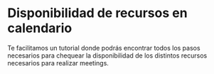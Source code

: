 # Disponibilidad de recursos en calendario

Te facilitamos un tutorial donde podrás encontrar todos los pasos necesarios para chequear la disponibilidad de los distintos recursos necesarios para realizar meetings.

